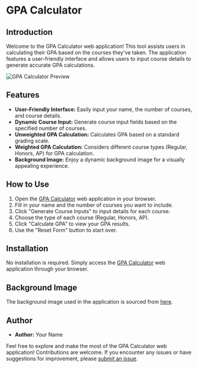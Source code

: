 # GPA Calculator

## Introduction

Welcome to the GPA Calculator web application! This tool assists users in calculating their GPA based on the courses they've taken. The application features a user-friendly interface and allows users to input course details to generate accurate GPA calculations.

![GPA Calculator Preview](https://s3-us-west-2.amazonaws.com/sportshub2-uploads-prod/files/sites/234/2017/07/13194106/11995.png)

## Features

- **User-Friendly Interface:** Easily input your name, the number of courses, and course details.
- **Dynamic Course Input:** Generate course input fields based on the specified number of courses.
- **Unweighted GPA Calculation:** Calculates GPA based on a standard grading scale.
- **Weighted GPA Calculation:** Considers different course types (Regular, Honors, AP) for GPA calculation.
- **Background Image:** Enjoy a dynamic background image for a visually appealing experience.

## How to Use

1. Open the [GPA Calculator](#) web application in your browser.
2. Fill in your name and the number of courses you want to include.
3. Click "Generate Course Inputs" to input details for each course.
4. Choose the type of each course (Regular, Honors, AP).
5. Click "Calculate GPA" to view your GPA results.
6. Use the "Reset Form" button to start over.

## Installation

No installation is required. Simply access the [GPA Calculator](#) web application through your browser.

## Background Image

The background image used in the application is sourced from [here](https://s3-us-west-2.amazonaws.com/sportshub2-uploads-prod/files/sites/234/2017/07/13194106/11995.png).

## Author

- **Author:** Your Name

Feel free to explore and make the most of the GPA Calculator web application! Contributions are welcome. If you encounter any issues or have suggestions for improvement, please [submit an issue](#).
